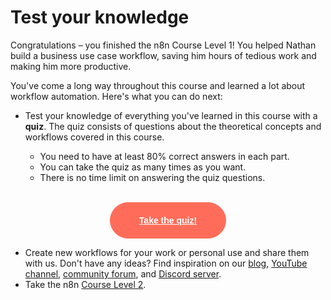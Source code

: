 # Test your knowledge

Congratulations – you finished the n8n Course Level 1! You helped Nathan build a business use case workflow, saving him hours of tedious work and making him more productive.

You've come a long way throughout this course and learned a lot about workflow automation. Here's what you can do next:

* Test your knowledge of everything you've learned in this course with a **quiz**. The quiz consists of questions about the theoretical concepts and workflows covered in this course.

    - You need to have at least 80% correct answers in each part.
    - You can take the quiz as many times as you want.
    - There is no time limit on answering the quiz questions.

<br/>
<div style="text-align:center;">
	<button style="font-weight: 600;padding: 20px 46px;border-radius: 30px;color: #fff;background-color: #ff6d5a;border-color: #ff6d5a;border: 1px solid #ff6d5a;font-size: 14px;"><a href="https://n8n-community.typeform.com/to/JMoBXeGA" style="color: #fff;">Take the quiz!</a></button>
</div>


* Create new workflows for your work or personal use and share them with us. Don't have any ideas? Find inspiration on our [blog](https://n8n.io/blog/), [YouTube channel](https://www.youtube.com/c/n8n-io), [community forum](https://community.n8n.io), and [Discord server](https://discord.gg/vWwMVThRta).
* Take the n8n [Course Level 2](/courses/level-two/).
